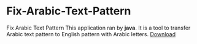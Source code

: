 # Fix-Arabic-Text-Pattern
Fix Arabic Text Pattern
This application ran by **java**. It is a tool to transfer Arabic text pattern to English pattern with Arabic letters.
[Download](https://raw.githubusercontent.com/Anas15gh/Fix-Arabic-Text-Pattern/main/FixArabicText.jar)
